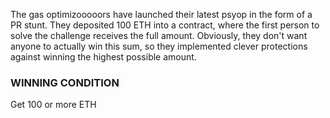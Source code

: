 The gas optimizooooors have launched their latest psyop in the form of a PR stunt. They deposited 100 ETH into a contract, where the first person to solve the challenge receives the full amount. Obviously, they don't want anyone to actually win this sum, so they implemented clever protections against winning the highest possible amount.

### WINNING CONDITION

Get 100 or more ETH
